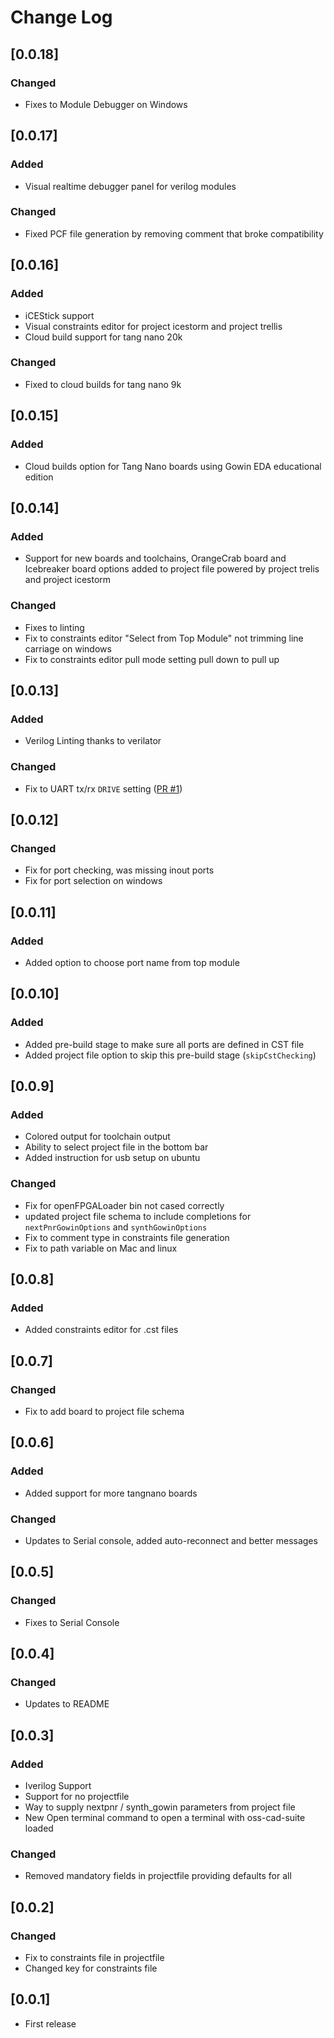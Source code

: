 # Change Log

## [0.0.18]

### Changed
- Fixes to Module Debugger on Windows

## [0.0.17]

### Added
- Visual realtime debugger panel for verilog modules

### Changed
- Fixed PCF file generation by removing comment that broke compatibility

## [0.0.16]

### Added
- iCEStick support
- Visual constraints editor for project icestorm and project trellis
- Cloud build support for tang nano 20k

### Changed
- Fixed to cloud builds for tang nano 9k

## [0.0.15]

### Added
- Cloud builds option for Tang Nano boards using Gowin EDA educational edition

## [0.0.14]

### Added
- Support for new boards and toolchains, OrangeCrab board and Icebreaker board options added to project file powered by project trelis and project icestorm

### Changed
- Fixes to linting
- Fix to constraints editor "Select from Top Module" not trimming line carriage on windows
- Fix to constraints editor pull mode setting pull down to pull up

## [0.0.13]

### Added
- Verilog Linting thanks to verilator

### Changed
- Fix to UART tx/rx `DRIVE` setting ([PR #1](https://github.com/lushaylabs/lushay-code/pull/1))

## [0.0.12]

### Changed
- Fix for port checking, was missing inout ports
- Fix for port selection on windows

## [0.0.11]

### Added
- Added option to choose port name from top module

## [0.0.10]

### Added
- Added pre-build stage to make sure all ports are defined in CST file
- Added project file option to skip this pre-build stage (`skipCstChecking`)

## [0.0.9]

### Added
- Colored output for toolchain output
- Ability to select project file in the bottom bar
- Added instruction for usb setup on ubuntu

### Changed
- Fix for openFPGALoader bin not cased correctly
- updated project file schema to include completions for `nextPnrGowinOptions` and `synthGowinOptions` 
- Fix to comment type in constraints file generation
- Fix to path variable on Mac and linux

## [0.0.8]

### Added
- Added constraints editor for .cst files

## [0.0.7]

### Changed
- Fix to add board to project file schema

## [0.0.6]

### Added
- Added support for more tangnano boards

### Changed
- Updates to Serial console, added auto-reconnect and better messages

## [0.0.5]

### Changed
- Fixes to Serial Console

## [0.0.4]

### Changed
- Updates to README

## [0.0.3]

### Added
- Iverilog Support
- Support for no projectfile
- Way to supply nextpnr / synth_gowin parameters from project file
- New Open terminal command to open a terminal with oss-cad-suite loaded

### Changed
- Removed mandatory fields in projectfile providing defaults for all

## [0.0.2]

### Changed
- Fix to constraints file in projectfile
- Changed key for constraints file

## [0.0.1]
- First release